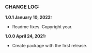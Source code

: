 ### CHANGE LOG:

**1.0.1 January 10, 2022:**
- Readme fixes. Copyright year.

**1.0.0 April 24, 2021:**
- Create package with the first release.
